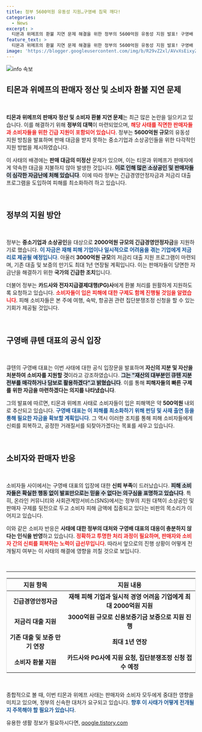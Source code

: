 ```yaml
---
title: 정부 5600억원 유동성 지원…구영배 침묵 깨다!
categories:
  - News
excerpt: >
  티몬과 위메프의 환불 지연 문제 해결을 위한 정부의 5600억원 유동성 지원 발표! 구영배 큐텐 대표는 지분 매각을 통해 피해 소비자 구제에 나서겠다고 밝혔지만, 소비자들의 불신은 여전한 상황. 기대와 우려가 교차하는 가운데 이커머스 업계의 미래는 과연?
feature_text: >
  티몬과 위메프의 환불 지연 문제 해결을 위한 정부의 5600억원 유동성 지원 발표! 구영배 큐텐 대표는 지분 매각을 통해 피해 소비자 구제에 나서겠다고 밝혔지만, 소비자들의 불신은 여전한 상황. 기대와 우려가 교차하는 가운데 이커머스 업계의 미래는 과연?
image: 'https://blogger.googleusercontent.com/img/b/R29vZ2xl/AVvXsEixyZcFfHzMRdzZMjFBmAUKJYCLCGyLL1o632UiGVXcaFdKo_bkvkuCioo0uUKlGfBVcT3P84aROyZIXSBEx3Aw5nCQ3pTgDom1WDC4m8eifvWiAmWEEVb4x6G_l8C0QH225ldMjyaFvpxGEBGNO37VmDTDMHGhJPq73UglMfDca1-0aw/s1600/blogspot.png'
---
```


<p><img src="https://blogger.googleusercontent.com/img/b/R29vZ2xl/AVvXsEixyZcFfHzMRdzZMjFBmAUKJYCLCGyLL1o632UiGVXcaFdKo_bkvkuCioo0uUKlGfBVcT3P84aROyZIXSBEx3Aw5nCQ3pTgDom1WDC4m8eifvWiAmWEEVb4x6G_l8C0QH225ldMjyaFvpxGEBGNO37VmDTDMHGhJPq73UglMfDca1-0aw/s1600/blogspot.png" alt="info 속보" /></p>

<h2 data-ke-size="size26">티몬과 위메프의 판매자 정산 및 소비자 환불 지연 문제</h2>

<p data-ke-size="size16">&nbsp;</p>

<p><strong>티몬과 위메프의 판매자 정산 및 소비자 환불 지연 문제</strong>는 최근 많은 논란을 일으키고 있습니다. 이를 해결하기 위해 <strong>정부의 대책</strong>이 마련되었으며, <b><span style="color: #ee2323;">해당 사태를 직면한 판매자들과 소비자들을 위한 긴급 지원이 포함되어 있습니다</span></b>. 정부는 <strong>5600억원 규모</strong>의 유동성 지원 방침을 발표하며 판매 대금을 받지 못하는 중소기업과 소상공인들을 위한 다각적인 지원 방법을 제시하였습니다. </p>

<p>이 사태의 배경에는 <strong>판매 대금의 미정산</strong> 문제가 있으며, 이는 티몬과 위메프가 판매자에게 약속한 대금을 지불하지 않아 발생한 것입니다. <b><span style="background-color: #21538527;">이로 인해 많은 소상공인 및 판매자들이 심각한 자금난에 처해 있습니다</span></b>. 이에 따라 정부는 긴급경영안정자금과 저금리 대출 프로그램을 도입하여 피해를 최소화하려 하고 있습니다. </p>

<p data-ke-size="size16">&nbsp;</p>

<h2 data-ke-size="size26">정부의 지원 방안</h2>

<p data-ke-size="size16">&nbsp;</p>

<p>정부는 <strong>중소기업과 소상공인</strong>을 대상으로 <strong>2000억원 규모의 긴급경영안정자금</strong>을 지원하기로 했습니다. <b><span style="color: #1a5490;">이 자금은 재해 피해 기업이나 일시적으로 어려움을 겪는 기업에게 저금리로 제공될 예정입니다</span></b>. 아울러 <strong>3000억원 규모</strong>의 저금리 대출 지원 프로그램이 마련되며, 기존 대출 및 보증의 만기도 최대 1년 연장될 계획입니다. 이는 판매자들이 당면한 자금난을 해결하기 위한 <strong>국가의 긴급한 조치</strong>입니다.</p>

<p>더불어 정부는 <strong>카드사와 전자지급결제대행(PG)사</strong>에게 환불 처리를 원활하게 지원하도록 요청하고 있습니다. <b><span style="color: #ee2323;">소비자들이 입은 피해에 대한 구제도 함께 진행될 것임을 알렸습니다</span></b>. 피해 소비자들은 본 주에 여행, 숙박, 항공권 관련 집단분쟁조정 신청을 할 수 있는 기회가 제공될 것입니다.</p>

<p data-ke-size="size16">&nbsp;</p>

<h2 data-ke-size="size26">구영배 큐텐 대표의 공식 입장</h2>

<p data-ke-size="size16">&nbsp;</p>

<p>큐텐의 구영배 대표는 이번 사태에 대한 공식 입장문을 발표하며 <strong>자신의 지분 및 자산을 처분하여 소비자를 지원할 것</strong>이라고 강조하였습니다. <b><span style="background-color: #21538527;">그는 "재산의 대부분인 큐텐 지분 전부를 매각하거나 담보로 활용하겠다"고 밝혔습니다</span></b>. 이를 통해 <strong>피해자들의 빠른 구제를 위한 자금을 마련하겠다는 의지를 나타냈습니다</strong>.</p>

<p>그의 발표에 따르면, 티몬과 위메프 사태로 소비자들이 입은 피해액은 약 <strong>500억원</strong> 내외로 추산되고 있습니다. <b><span style="color: #1a5490;">구영배 대표는 이 피해를 최소화하기 위해 펀딩 및 사재 출연 등을 통해 필요한 자금을 확보할 계획입니다</span></b>. 그 역시 이러한 조치를 통해 피해 소비자들에게 신뢰를 회복하고, 공정한 거래질서를 되찾아가겠다는 목표를 세우고 있습니다.</p>

<p data-ke-size="size16">&nbsp;</p>

<h2 data-ke-size="size26">소비자와 판매자 반응</h2>

<p data-ke-size="size16">&nbsp;</p>

<p>소비자들 사이에서는 구영배 대표의 입장에 대한 <strong>신뢰 부족</strong>이 드러났습니다. <b><span style="background-color: #21538527;">피해 소비자들은 확실한 행동 없이 발표만으로는 믿을 수 없다는 의구심을 표명하고 있습니다</span></b>. 특히, 온라인 커뮤니티와 사회관계망서비스(SNS)에서는 정부의 지원 대책이 소상공인 및 판매자 구제를 뒷전으로 두고 소비자 피해 금액에 집중되고 있다는 비판의 목소리가 이어지고 있습니다.</p>

<p>이와 같은 소비자 반응은 <strong>사태에 대한 정부의 대처와 구영배 대표의 대응이 충분하지 않다는 인식을 반영</strong>하고 있습니다. <b><span style="color: #ee2323;">정확하고 투명한 처리 과정이 필요하며, 판매자와 소비자 간의 신뢰를 회복하는 노력이 급선무입니다</span></b>. 따라서 앞으로의 진행 상황이 어떻게 전개될지 여부는 이 사태의 해결에 영향을 끼칠 것으로 보입니다.</p>

<p data-ke-size="size16">&nbsp;</p>

<hr>

<table style="width: 100%; border: 1px solid #ddd;">
  <thead>
    <tr>
      <th style="text-align: center;"><b>지원 항목</b></th>
      <th style="text-align: center;"><b>지원 내용</b></th>
    </tr>
  </thead>
  <tbody>
    <tr>
      <td style="text-align: center; height: 17px;"><b>긴급경영안정자금</b></td>
      <td style="text-align: center; height: 17px;"><b>재해 피해 기업과 일시적 경영 어려움 기업에게 최대 2000억원 지원</b></td>
    </tr>
    <tr>
      <td style="text-align: center; height: 17px;"><b>저금리 대출 지원</b></td>
      <td style="text-align: center; height: 17px;"><b>3000억원 규모로 신용보증기금 보증으로 지원 진행</b></td>
    </tr>
    <tr>
      <td style="text-align: center; height: 17px;"><b>기존 대출 및 보증 만기 연장</b></td>
      <td style="text-align: center; height: 17px;"><b>최대 1년 연장</b></td>
    </tr>
    <tr>
      <td style="text-align: center; height: 17px;"><b>소비자 환불 지원</b></td>
      <td style="text-align: center; height: 17px;"><b>카드사와 PG사에 지원 요청, 집단분쟁조정 신청 접수 예정</b></td>
    </tr>
  </tbody>
</table>

<p data-ke-size="size16">&nbsp;</p>

<p>종합적으로 볼 때, 이번 티몬과 위메프 사태는 판매자와 소비자 모두에게 중대한 영향을 미치고 있으며, 정부의 신속한 대처가 요구되고 있습니다. <b><span style="color: #1a5490;">향후 이 사태가 어떻게 전개될지 주목해야 할 필요가 있습니다</span></b>.</p>
유용한 생활 정보가 필요하시다면, <a href="https://qoogle.tistory.com" rel="dofollow">qoogle.tistory.com</a>


